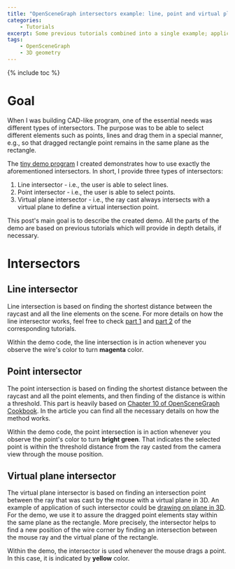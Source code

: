 ```yaml
---
title: "OpenSceneGraph intersectors example: line, point and virtual plane"
categories: 
    - Tutorials
excerpt: Some previous tutorials combined into a single example; applicable in CAD-like environment.
tags: 
    - OpenSceneGraph 
    - 3D geometry
---
```


{% include toc %}

# Goal

When I was building CAD-like program, one of the essential needs was different types of intersectors. The purpose was to be able to select different elements such as points, lines and drag them in a special manner, e.g., so that dragged rectangle point remains in the same plane as the rectangle. 

The [tiny demo program](https://github.com/vicrucann/osg-intersectors-example) I created demonstrates how to use exactly the aforementioned intersectors. In short, I provide three types of intersectors:

1. Line intersector - i.e., the user is able to select lines.
2. Point intersector - i.e., the user is able to select points.
3. Virtual plane intersector - i.e., the ray cast always intersects with a virtual plane to define a virtual intersection point.

This post's main goal is to describe the created demo. All the parts of the demo are based on previous tutorials which will provide in depth details, if necessary.

# Intersectors

## Line intersector

Line intersection is based on finding the shortest distance between the raycast and all the line elements on the scene. For more details on how the line intersector works, feel free to check [part 1](http://vicrucann.github.io/tutorials/osg-stroke-intersector/) and [part 2](http://vicrucann.github.io/tutorials/osg-stroke-intersector-improved/) of the corresponding tutorials. 

Within the demo code, the line intersection is in action whenever you observe the wire's color to turn **magenta** color. 

## Point intersector

The point intersection is based on finding the shortest distance between the raycast and all the point elements, and then finding of the distance is within a threshold. This part is heavily based on [Chapter 10 of OpenSceneGraph Cookbook](http://documents.tips/documents/openscenegraph-cookbook-chapter-10.html). In the article you can find all the necessary details on how the method works.

Within the demo code, the point intersection is in action whenever you observe the point's color to turn **bright green**.  That indicates the selected point is within the threshold distance from the ray casted from the camera view through the mouse position.

## Virtual plane intersector

The virtual plane intersector is based on finding an intersection point between the ray that was cast by the mouse with a virtual plane in 3D. An example of application of such intersector could be [drawing on plane in 3D](http://vicrucann.github.io/tutorials/osg-raycast/). For the demo, we use it to assure the dragged point elements stay within the same plane as the rectangle. More precisely, the intersector helps to find a new position of the wire corner by finding an intersection between the mouse ray and the virtual plane of the rectangle. 

Within the demo, the intersector is used whenever the mouse drags a point. In this case, it is indicated by **yellow** color. 

